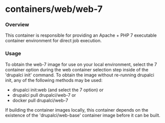 containers/web/web-7
====

### Overview

This container is responsible for providing an Apache + PHP 7 executable
container environment for direct job execution.

### Usage

To obtain the web-7 image for use on your local environment, select the
7 container option during the web container selection step inside of the
'drupalci init' command.  To obtain the image without re-running drupalci init,
any of the following methods may be used:
- drupalci init:web (and select the 7 option)
  or
- drupalci pull drupalci/web-7
  or
- docker pull drupalci/web-7

If building the container images locally, this container depends on the
existence of the 'drupalci/web-base' container image before it can be built.
